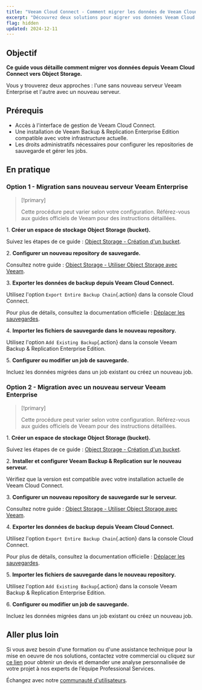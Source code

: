 ```yaml
---
title: "Veeam Cloud Connect - Comment migrer les données de Veeam Cloud Connect vers Object Storage"
excerpt: "Découvrez deux solutions pour migrer vos données Veeam Cloud Connect vers Object Storage avec Veeam Backup & Replication Enterprise Edition"
flag: hidden
updated: 2024-12-11
---
```


## Objectif

**Ce guide vous détaille comment migrer vos données depuis Veeam Cloud Connect vers Object Storage.** 

Vous y trouverez deux approches : l'une sans nouveau serveur Veeam Enterprise et l'autre avec un nouveau serveur.

## Prérequis

- Accès à l'interface de gestion de Veeam Cloud Connect.
- Une installation de Veeam Backup & Replication Enterprise Edition compatible avec votre infrastructure actuelle.
- Les droits administratifs nécessaires pour configurer les repositories de sauvegarde et gérer les jobs.

## En pratique

### Option 1 - Migration sans nouveau serveur Veeam Enterprise

> [!primary]
>
>  Cette procédure peut varier selon votre configuration. Référez-vous aux guides officiels de Veeam pour des instructions détaillées.

1\. **Créer un espace de stockage Object Storage (bucket).**

Suivez les étapes de ce guide : [Object Storage - Création d'un bucket](/pages/storage_and_backup/object_storage/s3_create_bucket).

2\. **Configurer un nouveau repository de sauvegarde.**

Consultez notre guide : [Object Storage - Utiliser Object Storage avec Veeam](/pages/storage_and_backup/object_storage/s3_veeam).

3\. **Exporter les données de backup depuis Veeam Cloud Connect.**

Utilisez l'option `Export Entire Backup Chain`{.action} dans la console Cloud Connect.

Pour plus de détails, consultez la documentation officielle : [Déplacer les sauvegardes](https://helpcenter.veeam.com/docs/backup/vsphere/move_backup.html?ver=120#repo).

4\. **Importer les fichiers de sauvegarde dans le nouveau repository.**

Utilisez l'option `Add Existing Backup`{.action} dans la console Veeam Backup & Replication Enterprise Edition.

5\. **Configurer ou modifier un job de sauvegarde.**

Incluez les données migrées dans un job existant ou créez un nouveau job.

### Option 2 - Migration avec un nouveau serveur Veeam Enterprise

> [!primary]
>
>  Cette procédure peut varier selon votre configuration. Référez-vous aux guides officiels de Veeam pour des instructions détaillées.

1\. **Créer un espace de stockage Object Storage (bucket).**

Suivez les étapes de ce guide : [Object Storage - Création d'un bucket](/pages/storage_and_backup/object_storage/s3_create_bucket).

2\. **Installer et configurer Veeam Backup & Replication sur le nouveau serveur.**

Vérifiez que la version est compatible avec votre installation actuelle de Veeam Cloud Connect.

3\. **Configurer un nouveau repository de sauvegarde sur le serveur.**

Consultez notre guide : [Object Storage - Utiliser Object Storage avec Veeam](/pages/storage_and_backup/object_storage/s3_veeam).

4\. **Exporter les données de backup depuis Veeam Cloud Connect.**

Utilisez l'option `Export Entire Backup Chain`{.action} dans la console Cloud Connect.

Pour plus de détails, consultez la documentation officielle : [Déplacer les sauvegardes](https://helpcenter.veeam.com/docs/backup/vsphere/move_backup.html?ver=120#repo).

5\. **Importer les fichiers de sauvegarde dans le nouveau repository.**

Utilisez l'option `Add Existing Backup`{.action} dans la console Veeam Backup & Replication Enterprise Edition.

6\. **Configurer ou modifier un job de sauvegarde.**

Incluez les données migrées dans un job existant ou créez un nouveau job.

## Aller plus loin

Si vous avez besoin d'une formation ou d'une assistance technique pour la mise en oeuvre de nos solutions, contactez votre commercial ou cliquez sur [ce lien](/links/professional-services) pour obtenir un devis et demander une analyse personnalisée de votre projet à nos experts de l’équipe Professional Services.

Échangez avec notre [communauté d'utilisateurs](/links/community).
